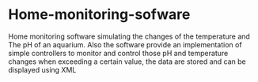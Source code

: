 # Home-monitoring-sofware

Home monitoring software simulating the changes of the temperature and The pH of an aquarium. Also the software provide an implementation of simple controllers to monitor and control those pH and temperature changes when exceeding a certain value, the data are stored and can be displayed using XML
